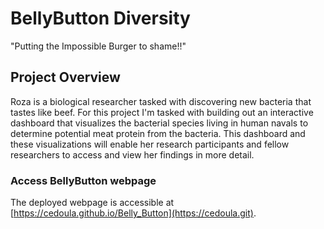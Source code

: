 # BellyButton Diversity
"Putting the Impossible Burger to shame!!"

## Project Overview
Roza is a biological researcher tasked with discovering new bacteria that tastes like beef. For this project I'm tasked with building out an interactive dashboard that visualizes the bacterial species living in human navals to determine potential meat protein from the bacteria. This dashboard and these visualizations will enable her research participants and fellow researchers to access and view her findings in more detail. 



### Access BellyButton webpage 
The deployed webpage is accessible at [https://cedoula.github.io/Belly_Button](https://cedoula.git).

